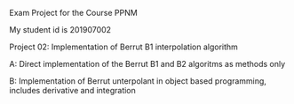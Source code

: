 Exam Project for the Course PPNM

My student id is 201907002

Project 02: Implementation of Berrut B1 interpolation algorithm


A: Direct implementation of the Berrut B1 and B2 algoritms as methods only

B: Implementation of Berrut unterpolant in object based programming, includes derivative and integration 
